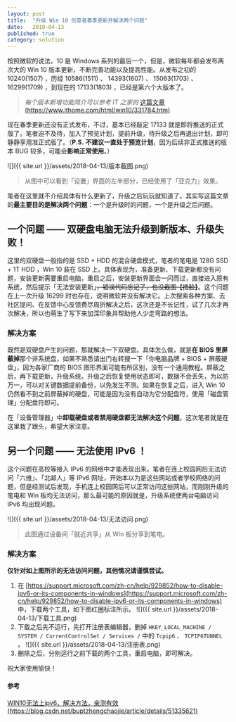 ```yaml
---
layout: post
title:  "升级 Win 10 创意者春季更新并解决两个问题"
date:   2018-04-13
published: true
category: solution
---
```


按照微软的说法，10 是 Windows 系列的最后一个，但是，微软每年都会发布两次大的 Win 10 版本更新，不断完善功能以及提高性能。从发布之初的 10240(1507) ，历经 10586(1511) 、 14393(1607) 、 15063(1703) 、 16299(1709) ，到现在的 17133(1803) ，已经是第六个大版本了。

>*每个版本新增功能简介可以参考 IT 之家的* [这篇文章 (https://www.ithome.com/html/win10/331784.htm)](https://www.ithome.com/html/win10/331784.htm)

现在春季更新还没有正式发布，不过，基本已经敲定 17133 就是即将推送的正式版了。笔者迫不及待，加入了预览计划，提前升级，待升级之后再退出计划，即可静静享用准正式版了。（**P.S.** **不建议一直处于预览计划**，因为后续非正式推送的版本 BUG 较多，可能会**影响正常使用**。）

![]({{ site.url }}/assets/2018-04-13/版本截图.png)
>从图中可以看到「设置」界面的左半部分，已经使用了「亚克力」效果。

笔者在这里就不介绍具体有什么更新了，升级之后玩玩就知道了。其实写这篇文章的**最主要目的是解决两个问题**：一个是升级时的问题，一个是升级之后问题。

## 一个问题 —— 双硬盘电脑无法升级到新版本、升级失败！

这里的双硬盘一般指的是 SSD + HDD 的混合硬盘模式，笔者的笔电是 128G SSD + 1T HDD ，Win 10 装在 SSD 上。具体表现为，准备更新、下载更新都没有问题，安装更新需要重启电脑，重启之后，安装更新界面会一闪而过，直接进入原有系统，然后提示「无法安装更新」~~，错误代码忘记了，也没截图【捂脸】~~。这个问题在上一次升级 16299 时也存在，说明微软并没有解决它。上次搜索各种方案、去社区提问、在反馈中心反馈费尽周折解决之后，这次还是不长记性，试了几次才再次解决，所以也萌生了写下来加深印象并帮助他人少走弯路的想法。

### 解决方案

既然是双硬盘产生的问题，那就解决一下双硬盘。具体怎么做，就是**在 BIOS 里屏蔽掉**那个非系统盘，如果不熟悉请出门右转搜一下「你电脑品牌 + BIOS + 屏蔽硬盘」，因为各家厂商的 BIOS 图形界面可能有所区别，没有一个通用教程。屏蔽之后，再下载更新，升级系统。升级之后恢复使用状态即可，数据不会丢失，为以防万一，可以对关键数据提前备份，以免发生不测。如果在恢复之后，进入 Win 10 仍然看不到之前屏蔽掉的硬盘，可能是因为没有自动为它分配盘符，使用「磁盘管理」分配盘符即可。

在「设备管理器」中**卸载硬盘或者禁用硬盘都无法解决这个问题**，这次笔者就是在这里栽了跟头，希望大家注意。

## 另一个问题 —— 无法使用 IPv6 ！

这个问题在高校等接入 IPv6 的网络中才能表现出来。笔者在连上校园网后无法访问「六维」、「北邮人」等 IPv6 网址，开始本以为是这些网站或者学校网络的问题，但是经测试后发现，手机连上校园网后可以正常访问这些网站，而刚刚升级的笔电和 Win 板均无法访问，那么最可能的原因就是，升级系统使两台电脑访问 IPv6 均出现问题。

![]({{ site.url }}/assets/2018-04-13/无法访问.png)
>此图通过设备间「就近共享」从 Win 板分享到笔电。

### 解决方案

**仅针对如上图所示的无法访问问题，其他情况请谨慎尝试。**

1. 在 [https://support.microsoft.com/zh-cn/help/929852/how-to-disable-ipv6-or-its-components-in-windows](https://support.microsoft.com/zh-cn/help/929852/how-to-disable-ipv6-or-its-components-in-windows) 中，下载两个工具，如下图红圈标注所示。
![]({{ site.url }}/assets/2018-04-13/下载工具.png)
2. 下载之后先不运行，先打开注册表编辑器，删掉 `HKEY_LOCAL_MACHINE / SYSTEM / CurrentControlSet / Services /` 中的 `Tcpip6` 、 `TCPIP6TUNNEL` 。
![]({{ site.url }}/assets/2018-04-13/注册表.png)
3. 删除之后，分别运行之前下载的两个工具，重启电脑，即可解决。


祝大家使用愉快！

#### 参考

[WIN10无法上ipv6，解决方法，亲测有效 (https://blog.csdn.net/buptzhengchaojie/article/details/51335621)](https://blog.csdn.net/buptzhengchaojie/article/details/51335621)